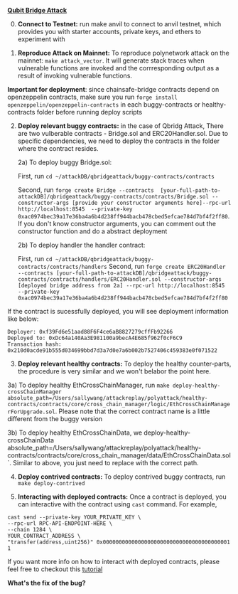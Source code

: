 **[Qubit Bridge Attack](https://certik.medium.com/qubit-bridge-collapse-exploited-to-the-tune-of-80-million-a7ab9068e1a0)**

0. **Connect to Testnet:** run make anvil to connect to anvil testnet, which provides you with starter accounts, private keys,  and ethers to experiment with

1. **Reproduce Attack on Mainnet:** To reproduce polynetwork attack on the mainnet: `make attack_vector`. It will generate stack traces when vulnerable functions are invoked and the corrresponding output as a result of invoking vulnerable functions.

**Important for deployment**: since chainsafe-bridge contracts depend on openzeppelin contracts, make sure you run `forge install openzeppelin/openzeppelin-contracts` in each buggy-contracts or healthy-contracts folder before running deploy scripts

2. **Deploy relevant buggy contracts:** in the case of Qbridg Attack, There are two vulberable contracts - Bridge.sol and ERC20Handler.sol. Due to specific dependencies, we need to deploy the contracts in the folder where the contract resides.

    2a)  To deploy buggy Bridge.sol: 
    
    First, run `cd ~/attackDB/qbridgeattack/buggy-contracts/contracts` 
    
    Second, run `forge create Bridge --contracts  [your-full-path-to-attackDB]/qbridgeattack/buggy-contracts/contracts/Bridge.sol --constructor-args [provide your constructor arguments here]--rpc-url http://localhost:8545  --private-key 0xac0974bec39a17e36ba4a6b4d238ff944bacb478cbed5efcae784d7bf4f2ff80`. If you don't know constructor arguments, you can comment out the constructor function and do a abstract deployment 
    
   2b) To deploy handler the handler contract: 
   
   First, run `cd ~/attackDB/qbridgeattack/buggy-contracts/contracts/handlers`
   Second, run `forge create ERC20Handler --contracts [your-full-path-to-attackDB]/qbridgeattack/buggy-contracts/contracts/handlers/ERC20Handler.sol --constructor-args [deployed bridge address from 2a] --rpc-url http://localhost:8545  --private-key 0xac0974bec39a17e36ba4a6b4d238ff944bacb478cbed5efcae784d7bf4f2ff80`


If the contract is sucessfully deployed, you will see deployment information like below: 
  
  ```
  Deployer: 0xf39Fd6e51aad88F6F4ce6aB8827279cffFb92266
  Deployed to: 0xDc64a140Aa3E981100a9becA4E685f962f0cF6C9
  Transaction hash: 0x210d0acde91b555d034699bbd7d3a7d0e7a6b002b7527406c459383e0f071522
  ```

3. **Deploy relevant healthy contracts:** To deploy the healthy counter-parts, the procedure is very similar and we won't belabor the point here. 

  3a) To deploy healthy EthCrossChainManager, run `make deploy-healthy-crossChainManager absolute_path=/Users/sallywang/attackreplay/polyattack/healthy-contracts/contracts/core/cross_chain_manager/logic/EthCrossChainManagerForUpgrade.sol`. Please note that the correct contract name is a little different from the buggy version
  
  3b) To deploy healthy EthCrossChainData, we deploy-healthy-crossChainData absolute_path=/Users/sallywang/attackreplay/polyattack/healthy-contracts/contracts/core/cross_chain_manager/data/EthCrossChainData.sol`. Similar to above, you just need to replace with the correct path. 
  

4.  **Deploy contrived contracts:**  To deploy contrived buggy contracts, run  `make deploy-contrived`


6. **Interacting with deployed contracts:** Once a contract is deployed, you can interactive with the contract using `cast` command. For example, 

```
cast send --private-key YOUR_PRIVATE_KEY \
--rpc-url RPC-API-ENDPOINT-HERE \
--chain 1284 \
YOUR_CONTRACT_ADDRESS \
"transfer(address,uint256)" 0x0000000000000000000000000000000000000001 1
```
If you want more info on how to interact with deployed contracts, please feel free to checkout this [tutorial](https://docs.moonbeam.network/builders/build/eth-api/dev-env/foundry/) 

**What's the fix of the bug?**
